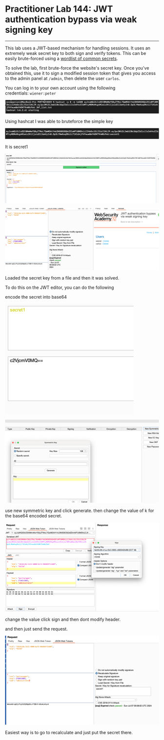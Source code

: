 # Practitioner Lab 144: JWT authentication bypass via weak signing key

---

This lab uses a JWT-based mechanism for handling sessions. It uses an extremely weak secret key to both sign and verify tokens. This can be easily brute-forced using a [wordlist of common secrets](https://github.com/wallarm/jwt-secrets/blob/master/jwt.secrets.list).

To solve the lab, first brute-force the website's secret key. Once you've obtained this, use it to sign a modified session token that gives you access to the admin panel at `/admin`, then delete the user `carlos`.

You can log in to your own account using the following credentials: `wiener:peter`

![Untitled](Practitioner%20Lab%20144%20JWT%20authentication%20bypass%20via%204022e904ee1d4bf887fcea43d4a65c0a/Untitled.png)

Using hashcat I was able to bruteforce the simple key

![Untitled](Practitioner%20Lab%20144%20JWT%20authentication%20bypass%20via%204022e904ee1d4bf887fcea43d4a65c0a/Untitled%201.png)

It is secret1 

![Untitled](Practitioner%20Lab%20144%20JWT%20authentication%20bypass%20via%204022e904ee1d4bf887fcea43d4a65c0a/Untitled%202.png)

![Untitled](Practitioner%20Lab%20144%20JWT%20authentication%20bypass%20via%204022e904ee1d4bf887fcea43d4a65c0a/Untitled%203.png)

Loaded the secret key from a file and then it was solved. 

To do this on the JWT editor, you can do the following

encode the secret into base64 

![Untitled](Practitioner%20Lab%20144%20JWT%20authentication%20bypass%20via%204022e904ee1d4bf887fcea43d4a65c0a/Untitled%204.png)

![Untitled](Practitioner%20Lab%20144%20JWT%20authentication%20bypass%20via%204022e904ee1d4bf887fcea43d4a65c0a/Untitled%205.png)

use new symmetric key and click generate. then change the value of k for the base64 encoded secret.

![Untitled](Practitioner%20Lab%20144%20JWT%20authentication%20bypass%20via%204022e904ee1d4bf887fcea43d4a65c0a/Untitled%206.png)

change the value click sign and then dont modify header. 

and then just send the request.

![Untitled](Practitioner%20Lab%20144%20JWT%20authentication%20bypass%20via%204022e904ee1d4bf887fcea43d4a65c0a/Untitled%207.png)

Easiest way is to go to recalculate and just put the secret there.